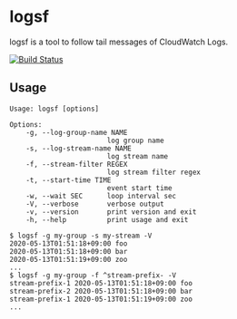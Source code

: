 # logsf

logsf is a tool to follow tail messages of CloudWatch Logs.

[![Build Status](https://travis-ci.org/winebarrel/logsf.svg?branch=master)](https://travis-ci.org/winebarrel/logsf)

## Usage

```
Usage: logsf [options]

Options:
    -g, --log-group-name NAME
                        log group name
    -s, --log-stream-name NAME
                        log stream name
    -f, --stream-filter REGEX
                        log stream filter regex
    -t, --start-time TIME
                        event start time
    -w, --wait SEC      loop interval sec
    -V, --verbose       verbose output
    -v, --version       print version and exit
    -h, --help          print usage and exit
```

```
$ logsf -g my-group -s my-stream -V
2020-05-13T01:51:18+09:00 foo
2020-05-13T01:51:18+09:00 bar
2020-05-13T01:51:19+09:00 zoo
...
$ logsf -g my-group -f ^stream-prefix- -V
stream-prefix-1 2020-05-13T01:51:18+09:00 foo
stream-prefix-2 2020-05-13T01:51:18+09:00 bar
stream-prefix-1 2020-05-13T01:51:19+09:00 zoo
...
```
